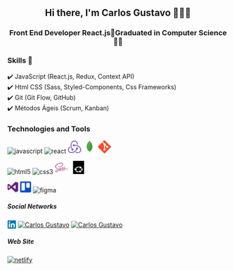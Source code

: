 <h2 align="center">Hi there, I'm Carlos Gustavo 👨🏻‍💻 
<h3 align="center">Front End Developer React.js🔹️Graduated in Computer Science 👨‍🎓️ </h3>
 
### Skills 📝️
✔️ JavaScript (React.js, Redux, Context API) <br/>
✔️ Html CSS (Sass, Styled-Components, Css Frameworks)  <br/>
✔️ Git (Git Flow, GitHub) <br/>
✔️ Métodos Ágeis (Scrum, Kanban) <br/>
</p>

 ### Technologies and Tools
 <p align="left">
  <img src="https://devicons.github.io/devicon/devicon.git/icons/javascript/javascript-original.svg" alt="javascript" width="30"  height="30" />
  <img src="https://devicons.github.io/devicon/devicon.git/icons/react/react-original-wordmark.svg" alt="react" width="30" height="30"/>
  <img src="https://github.com/devicons/devicon/blob/master/icons/redux/redux-original.svg" alt="redux" width="30" height="30"/>
  <img src="https://raw.githubusercontent.com/devicons/devicon/40cd6bc89a299dc50ac289f8e3b071d0dff49d9c/icons/mongodb/mongodb-original.svg" alt="Mongo" width="30" height="30"/>
  <img src="https://github.com/devicons/devicon/blob/master/icons/git/git-original.svg" alt="git" width="30"  height="30"  />
  </p>
  <p align="left">
  <img src="https://devicons.github.io/devicon/devicon.git/icons/html5/html5-original-wordmark.svg" alt="html5"  width="30"  height="30" />
  <img src="https://devicons.github.io/devicon/devicon.git/icons/css3/css3-original-wordmark.svg" alt="css3"  width="30"  height="30" />
  <img src="https://github.com/devicons/devicon/blob/master/icons/sass/sass-original.svg" alt="sass" width="30"  height="30" />
  <img src="https://github.com/devicons/devicon/blob/master/icons/ubuntu/ubuntu-plain.svg" alt="ubuntu" width="40"  height="30" />
 </p>
 <p align="left">
  <img src="https://github.com/devicons/devicon/blob/master/icons/visualstudio/visualstudio-plain.svg" alt="visualstudio" width="25"  height="25" />
 <img src="https://raw.githubusercontent.com/devicons/devicon/40cd6bc89a299dc50ac289f8e3b071d0dff49d9c/icons/trello/trello-plain.svg" alt="trello" width="25"  height="25" />
 <img src="https://www.vectorlogo.zone/logos/figma/figma-icon.svg" alt="figma" width="25"  height="25" />
 
</p>
<h5 align="left">Social Networks</h5>
<p align="left">
<a href="https://www.linkedin.com/in/carlos-gustavo-a71757190/" target="blank"><img align="center" src="https://github.com/devicons/devicon/blob/master/icons/linkedin/linkedin-original.svg" alt="Carlos Gustavo" height="20" width="20" /></a>
 <a href="https://discord.com/channels/@me"target="blank"><img align="center"
  src="https://raw.githubusercontent.com/anuraghazra/anuraghazra/master/assets/discord-round.svg"alt="Carlos Gustavo" height="20" width="20" /></a>
 <a href="https://www.instagram.com/carlosgustavo.br/" target="blank"><img align="center" src="https://cdn.jsdelivr.net/npm/simple-icons@3.0.1/icons/instagram.svg" alt="Carlos Gustavo" height="20" width="20" /></a>
</p>
<p align="left">
 <h5 align="left">Web Site</h5><a href="https://carlosgustavo-react-book-dev-store.netlify.app/" target="blank"><img align="center" src="https://www.vectorlogo.zone/logos/netlify/netlify-icon.svg" alt="netlify" height="20" width="20" /></a>
</p>

 
                                                       

